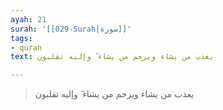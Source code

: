 ```yaml
---
ayah: 21
surah: '[[029-Surah|سورة]]'
tags:
- quran
text: يعذب من يشاء ويرحم من يشاء ۖ وإليه تقلبون

---
```

> يعذب من يشاء ويرحم من يشاء ۖ وإليه تقلبون
